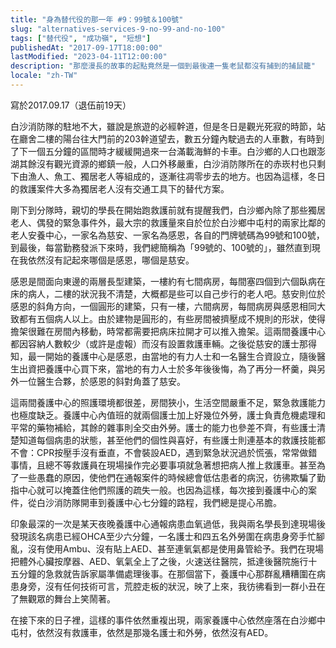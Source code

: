 ```yaml
---
title: "身為替代役的那一年 #9：99號＆100號"
slug: "alternatives-services-9-no-99-and-no-100"
tags: ["替代役", "成功嶺", "短想"]
publishedAt: "2017-09-17T18:00:00"
lastModified: "2023-04-11T12:00:00"
description: "那麼漫長的故事的起點竟然是一個到最後連一隻老鼠都沒有捕到的捕鼠籠"
locale: "zh-TW"
---
```


寫於2017.09.17（退伍前19天） 

白沙消防隊的駐地不大，雖說是旅遊的必經幹道，但是冬日是觀光死寂的時節，站在廳舍二樓的陽台往大門前的203幹道望去，數五分鐘內駛過去的人車數，有時到了下一個五分鐘的區間時才緩緩開過來一台滿載海鮮的卡車。白沙鄉的人口也跟澎湖其餘沒有觀光資源的鄉鎮一般，人口外移嚴重，白沙消防隊所在的赤崁村也只剩下由漁人、魚工、獨居老人等組成的，逐漸往凋零步去的地方。也因為這樣，冬日的救護案件大多為獨居老人沒有交通工具下的替代方案。

剛下到分隊時，親切的學長在開始跑救護前就有提醒我們，白沙鄉內除了那些獨居老人、偶發的緊急事件外，最大宗的救護量來自於位於白沙鄉中屯村的兩家比鄰的老人安養中心，一家名為慈安、一家名為感恩，各自的門牌號碼為99號和100號，到最後，每當勤務發派下來時，我們總簡稱為「99號的、100號的」，雖然直到現在我依然沒有記起來哪個是感恩，哪個是慈安。

感恩是間面向東邊的兩層長型建築，一樓約有七間病房，每間塞四個到六個臥病在床的病人，二樓的狀況我不清楚，大概都是些可以自己步行的老人吧。慈安則位於感恩的斜角方向，一個圓形的建築，只有一樓，六間病房，每間病房與感恩相同大致都有五個病人以上。由於建物是圓形的，有些房間被擠壓成不規則的形狀，使得擔架很難在房間內移動，時常都需要把病床拉開才可以推入擔架。這兩間養護中心都因容納人數較少（或許是虛報）而沒有設置救護車輛。之後從慈安的護士那得知，最一開始的養護中心是感恩，由當地的有力人士和一名醫生合資設立，隨後醫生出資把養護中心買下來，當地的有力人士於多年後後悔，為了再分一杯羹，與另外一位醫生合夥，於感恩的斜對角蓋了慈安。

這兩間養護中心的照護環境都很差，房間狹小，生活空間嚴重不足，緊急救護能力也極度缺乏。養護中心內值班的就兩個護士加上好幾位外勞，護士負責危機處理和平常的藥物補給，其餘的雜事則全交由外勞。護士的能力也參差不齊，有些護士清楚知道每個病患的狀態，甚至他們的個性與喜好，有些護士則連基本的救護技能都不會：CPR按壓手沒有垂直，不會裝設AED，遇到緊急狀況過於慌張，常常做錯事情，且總不等救護員在現場操作完必要事項就急著想把病人推上救護車。甚至為了一些愚蠢的原因，使他們在通報案件的時候總會低估患者的病況，彷彿欺騙了勤指中心就可以掩蓋住他們照護的疏失一般。也因為這樣，每次接到養護中心的案件，從白沙消防隊開車到養護中心七分鐘的路程，我們總是提心吊膽。

印象最深的一次是某天夜晚養護中心通報病患血氧過低，我與兩名學長到達現場後發現該名病患已經OHCA至少六分鐘，一名護士和四五名外勞圍在病患身旁手忙腳亂，沒有使用Ambu、沒有貼上AED、甚至連氧氣都是使用鼻管給予。我們在現場把體外心臟按摩器、AED、氧氣全上了之後，火速送往醫院，抵達後醫院施行十五分鐘的急救就告訴家屬準備處理後事。在那個當下，養護中心那群亂糟糟圍在病患身旁，沒有任何技術可言，荒腔走板的狀況，映了上來，我彷彿看到一群小丑在了無觀眾的舞台上笑鬧著。

在接下來的日子裡，這樣的事件依然重複出現，兩家養護中心依然座落在白沙鄉中屯村，依然沒有救護車，依然是那幾名護士和外勞，依然沒有AED。